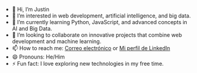 - 👋 Hi, I’m Justin
- 👀 I’m interested in web development, artificial intelligence, and big data.
- 🌱 I’m currently learning Python, JavaScript, and advanced concepts in AI and Big Data.
- 💞️ I’m looking to collaborate on innovative projects that combine web development and machine learning.
- 📫 How to reach me: [Correo electrónico](mailto:25justin04@gmail.com) or [Mi perfil de LinkedIn]((https://www.linkedin.com/in/justin-campuzano-n-5bbb182a3/))
- 😄 Pronouns: He/Him
- ⚡ Fun fact: I love exploring new technologies in my free time.


